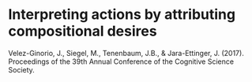 # Interpreting actions by attributing compositional desires
Velez-Ginorio, J., Siegel, M., Tenenbaum, J.B., & Jara-Ettinger, J. (2017). Proceedings of the 39th Annual Conference of the Cognitive Science Society.
